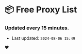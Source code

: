 # :package: Free Proxy List
### Updated every 15 minutes.

- Last updated: `2024-08-06 15:49`

:heart:
